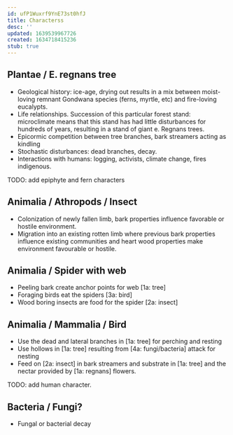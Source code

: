 ```yaml
---
id: ufP1Wuxrf9YnE73st0hfJ
title: Characterss
desc: ''
updated: 1639539967726
created: 1634718415236
stub: true
---
```




## Plantae / E. regnans tree

- Geological history: ice-age, drying out results in a mix between moist-loving remnant Gondwana species (ferns, myrtle, etc) and fire-loving eucalypts.
- Life relationships. Succession of this particular forest stand: microclimate means that this stand has had little disturbances for hundreds of years, resulting in a stand of giant e. Regnans trees.
- Epicormic competition between tree branches, bark streamers acting as kindling
- Stochastic disturbances: dead branches, decay.
- Interactions with humans: logging, activists, climate change, fires indigenous.

TODO: add epiphyte and fern characters

## Animalia / Athropods / Insect

- Colonization of newly fallen limb, bark properties influence favorable or hostile environment.
- Migration into an existing rotten limb where previous bark properties influence existing communities and heart wood properties make environment favourable or hostile.

## Animalia / Spider with web

- Peeling bark create anchor points for web [1a: tree]
- Foraging birds eat the spiders [3a: bird]
- Wood boring insects are food for the spider [2a: insect]

## Animalia / Mammalia / Bird

- Use the dead and lateral branches in [1a: tree] for perching and resting
- Use hollows in [1a: tree] resulting from [4a: fungi/bacteria] attack for nesting
- Feed on [2a: insect] in bark streamers and substrate in [1a: tree] and the nectar provided by [1a: regnans] flowers.

TODO: add human character.

## Bacteria / Fungi?

- Fungal or bacterial decay

